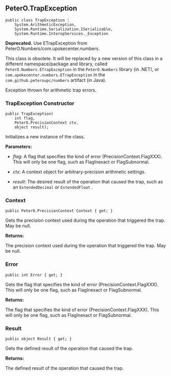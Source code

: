 ## PeterO.TrapException

    public class TrapException :
        System.ArithmeticException,
        System.Runtime.Serialization.ISerializable,
        System.Runtime.InteropServices._Exception

<b>Deprecated.</b> Use ETrapException from PeterO.Numbers/com.upokecenter.numbers.

This class is obsolete. It will be replaced by a new version of this class in a different namespace/package and library, called  `PeterO.Numbers.ETrapException`  in the  `PeterO.Numbers` library (in .NET), or  `com.upokecenter.numbers.ETrapException`  in the  `com.github.peteroupc/numbers` artifact (in Java).

Exception thrown for arithmetic trap errors.

### TrapException Constructor

    public TrapException(
        int flag,
        PeterO.PrecisionContext ctx,
        object result);

Initializes a new instance of the  class.

<b>Parameters:</b>

 * <i>flag</i>: A flag that specifies the kind of error (PrecisionContext.FlagXXX). This will only be one flag, such as FlagInexact or FlagSubnormal.

 * <i>ctx</i>: A context object for arbitrary-precision arithmetic settings.

 * <i>result</i>: The desired result of the operation that caused the trap, such as an  `ExtendedDecimal`  or `ExtendedFloat` .

### Context

    public PeterO.PrecisionContext Context { get; }

Gets the precision context used during the operation that triggered the trap. May be null.

<b>Returns:</b>

The precision context used during the operation that triggered the trap. May be null.

### Error

    public int Error { get; }

Gets the flag that specifies the kind of error (PrecisionContext.FlagXXX). This will only be one flag, such as FlagInexact or FlagSubnormal.

<b>Returns:</b>

The flag that specifies the kind of error (PrecisionContext.FlagXXX). This will only be one flag, such as FlagInexact or FlagSubnormal.

### Result

    public object Result { get; }

Gets the defined result of the operation that caused the trap.

<b>Returns:</b>

The defined result of the operation that caused the trap.
